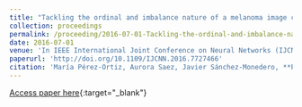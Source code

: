 ```yaml
---
title: "Tackling the ordinal and imbalance nature of a melanoma image classification problem"
collection: proceedings
permalink: /proceeding/2016-07-01-Tackling-the-ordinal-and-imbalance-nature-of-a-melanoma-image-classification-problem
date: 2016-07-01
venue: 'In IEEE International Joint Conference on Neural Networks (IJCNN2016)'
paperurl: 'http://doi.org/10.1109/IJCNN.2016.7727466'
citation: 'María Pérez-Ortiz, Aurora Saez, Javier Sánchez-Monedero, **Pedro Antonio Gutiérrez**, César Hervás-Martínez, &quot;Tackling the ordinal and imbalance nature of a melanoma image classification problem.&quot; In IEEE International Joint Conference on Neural Networks (IJCNN2016), 2016, Vancouver, BC, Canada, pp.2156-2163.'
---
```

[Access paper here](http://doi.org/10.1109/IJCNN.2016.7727466){:target="_blank"}
